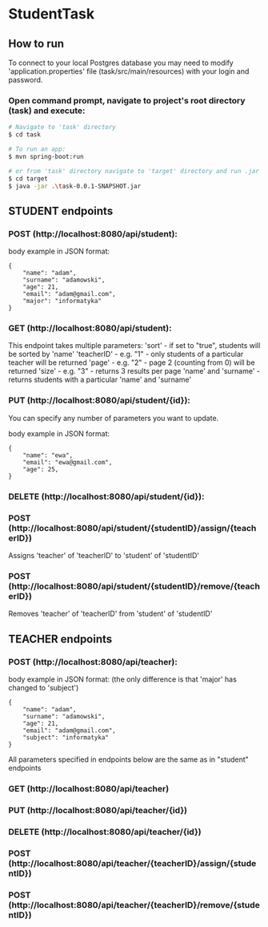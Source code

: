 # StudentTask

## How to run

To connect to your local Postgres database you may need to modify 'application.properties' file (task/src/main/resources) with your login and password.

### Open command prompt, navigate to project's root directory (task) and execute:

```bash
# Navigate to 'task' directory
$ cd task

# To run an app:
$ mvn spring-boot:run

# or from 'task' directory navigate to 'target' directory and run .jar file
$ cd target
$ java -jar .\task-0.0.1-SNAPSHOT.jar
```

## STUDENT endpoints

### POST (http://localhost:8080/api/student):

body example in JSON format:
```
{
    "name": "adam",
    "surname": "adamowski",
    "age": 21,
    "email": "adam@gmail.com",
    "major": "informatyka"
}
```

### GET (http://localhost:8080/api/student):



This endpoint takes multiple parameters:
'sort' - if set to "true", students will be sorted by 'name'
'teacherID' - e.g. "1" - only students of a particular teacher will be returned
'page' - e.g. "2" - page 2 (counting from 0) will be returned
'size' - e.g. "3" - returns 3 results per page
'name' and 'surname' - returns students with a particular 'name' and 'surname'

### PUT (http://localhost:8080/api/student/{id}):

You can specify any number of parameters you want to update.

body example in JSON format:
```
{
    "name": "ewa",
    "email": "ewa@gmail.com",
    "age": 25,
}
```

### DELETE (http://localhost:8080/api/student/{id}):

### POST (http://localhost:8080/api/student/{studentID}/assign/{teacherID})
Assigns 'teacher' of 'teacherID' to 'student' of 'studentID'

### POST (http://localhost:8080/api/student/{studentID}/remove/{teacherID})
Removes 'teacher' of 'teacherID' from 'student' of 'studentID'

## TEACHER endpoints

### POST (http://localhost:8080/api/teacher):

body example in JSON format: (the only difference is that 'major' has changed to 'subject')
```
{
    "name": "adam",
    "surname": "adamowski",
    "age": 21,
    "email": "adam@gmail.com",
    "subject": "informatyka"
}
```
All parameters specified in endpoints below are the same as in "student" endpoints

### GET (http://localhost:8080/api/teacher)
### PUT (http://localhost:8080/api/teacher/{id})
### DELETE (http://localhost:8080/api/teacher/{id})
### POST (http://localhost:8080/api/teacher/{teacherID}/assign/{studentID})
### POST (http://localhost:8080/api/teacher/{teacherID}/remove/{studentID})


 
